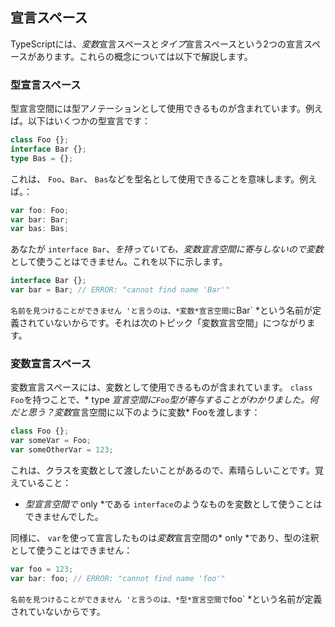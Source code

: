 ## 宣言スペース

TypeScriptには、*変数*宣言スペースと*タイプ*宣言スペースという2つの宣言スペースがあります。これらの概念については以下で解説します。

### 型宣言スペース
型宣言空間には型アノテーションとして使用できるものが含まれています。例えば。以下はいくつかの型宣言です：

```ts
class Foo {};
interface Bar {};
type Bas = {};
```
これは、 `Foo`、`Bar`、 `Bas`などを型名として使用できることを意味します。例えば。：

```ts
var foo: Foo;
var bar: Bar;
var bas: Bas;
```

あなたが `interface Bar`、*を持っていても、*変数宣言空間*に寄与しないので変数*として使うことはできません。これを以下に示します。

```ts
interface Bar {};
var bar = Bar; // ERROR: "cannot find name 'Bar'"
```

`名前を見つけることができません 'と言うのは、*変数*宣言空間に`Bar` *という名前が定義されていないからです。それは次のトピック「変数宣言空間」につながります。

### 変数宣言スペース
変数宣言スペースには、変数として使用できるものが含まれています。 `class Foo`を持つことで、* type *宣言空間に`Foo`型が寄与することがわかりました。何だと思う？変数*宣言空間に以下のように変数* Fooを渡します：

```ts
class Foo {};
var someVar = Foo;
var someOtherVar = 123;
```
これは、クラスを変数として渡したいことがあるので、素晴らしいことです。覚えていること：

* *型宣言空間で* only *である `interface`のようなものを変数として使うことはできませんでした。

同様に、 `var`を使って宣言したものは*変数*宣言空間の* only *であり、型の注釈として使うことはできません：

```ts
var foo = 123;
var bar: foo; // ERROR: "cannot find name 'foo'"
```
`名前を見つけることができません 'と言うのは、*型*宣言空間で`foo` *という名前が定義されていないからです。
